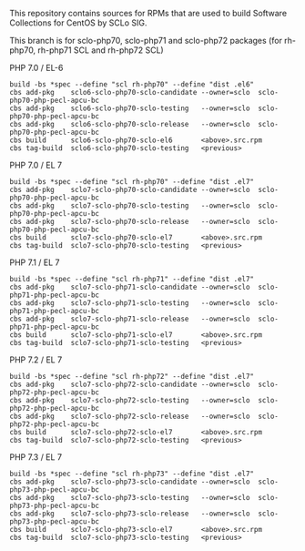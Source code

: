 This repository contains sources for RPMs that are used
to build Software Collections for CentOS by SCLo SIG.

This branch is for sclo-php70, sclo-php71 and sclo-php72 packages
(for rh-php70, rh-php71 SCL and rh-php72 SCL)


PHP 7.0 / EL-6

    build -bs *spec --define "scl rh-php70" --define "dist .el6"
    cbs add-pkg    sclo6-sclo-php70-sclo-candidate --owner=sclo  sclo-php70-php-pecl-apcu-bc
    cbs add-pkg    sclo6-sclo-php70-sclo-testing   --owner=sclo  sclo-php70-php-pecl-apcu-bc
    cbs add-pkg    sclo6-sclo-php70-sclo-release   --owner=sclo  sclo-php70-php-pecl-apcu-bc
    cbs build      sclo6-sclo-php70-sclo-el6       <above>.src.rpm
    cbs tag-build  sclo6-sclo-php70-sclo-testing   <previous>

PHP 7.0 / EL 7

    build -bs *spec --define "scl rh-php70" --define "dist .el7"
    cbs add-pkg    sclo7-sclo-php70-sclo-candidate --owner=sclo  sclo-php70-php-pecl-apcu-bc
    cbs add-pkg    sclo7-sclo-php70-sclo-testing   --owner=sclo  sclo-php70-php-pecl-apcu-bc
    cbs add-pkg    sclo7-sclo-php70-sclo-release   --owner=sclo  sclo-php70-php-pecl-apcu-bc
    cbs build      sclo7-sclo-php70-sclo-el7       <above>.src.rpm
    cbs tag-build  sclo7-sclo-php70-sclo-testing   <previous>

PHP 7.1 / EL 7

    build -bs *spec --define "scl rh-php71" --define "dist .el7"
    cbs add-pkg    sclo7-sclo-php71-sclo-candidate --owner=sclo  sclo-php71-php-pecl-apcu-bc
    cbs add-pkg    sclo7-sclo-php71-sclo-testing   --owner=sclo  sclo-php71-php-pecl-apcu-bc
    cbs add-pkg    sclo7-sclo-php71-sclo-release   --owner=sclo  sclo-php71-php-pecl-apcu-bc
    cbs build      sclo7-sclo-php71-sclo-el7       <above>.src.rpm
    cbs tag-build  sclo7-sclo-php71-sclo-testing   <previous>

PHP 7.2 / EL 7

    build -bs *spec --define "scl rh-php72" --define "dist .el7"
    cbs add-pkg    sclo7-sclo-php72-sclo-candidate --owner=sclo  sclo-php72-php-pecl-apcu-bc
    cbs add-pkg    sclo7-sclo-php72-sclo-testing   --owner=sclo  sclo-php72-php-pecl-apcu-bc
    cbs add-pkg    sclo7-sclo-php72-sclo-release   --owner=sclo  sclo-php72-php-pecl-apcu-bc
    cbs build      sclo7-sclo-php72-sclo-el7       <above>.src.rpm
    cbs tag-build  sclo7-sclo-php72-sclo-testing   <previous>


PHP 7.3 / EL 7

    build -bs *spec --define "scl rh-php73" --define "dist .el7"
    cbs add-pkg    sclo7-sclo-php73-sclo-candidate --owner=sclo  sclo-php73-php-pecl-apcu-bc
    cbs add-pkg    sclo7-sclo-php73-sclo-testing   --owner=sclo  sclo-php73-php-pecl-apcu-bc
    cbs add-pkg    sclo7-sclo-php73-sclo-release   --owner=sclo  sclo-php73-php-pecl-apcu-bc
    cbs build      sclo7-sclo-php73-sclo-el7       <above>.src.rpm
    cbs tag-build  sclo7-sclo-php73-sclo-testing   <previous>

